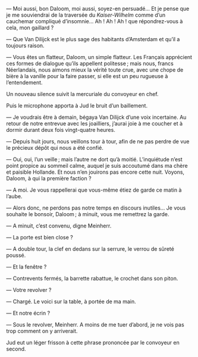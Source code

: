 — Moi aussi, bon Daloom, moi aussi, soyez-en persuadé... Et je pense que je me souviendrai de la traversée du _Kaiser-Wilhelm_ comme d’un cauchemar compliqué d’insomnie... Ah ! Ah ! Ah ! que répondrez-vous à cela, mon gaillard ?

— Que Van Dilijck est le plus sage des habitants d’Amsterdam et qu’il a toujours raison.

— Vous êtes un flatteur, Daloom, un simple flatteur. Les Français apprécient ces formes de dialogue qu’ils appellent politesse ; mais nous, francs
Néerlandais, nous aimons mieux la vérité toute crue, avec une chope de bière à la vanille pour la faire passer, si elle est un peu rugueuse à
l’entendement.

Un nouveau silence suivit la mercuriale du convoyeur en chef.

Puis le microphone apporta à Jud le bruit d’un baillement.

— Je voudrais être à demain, bégaya Van Dilijck d’une voix incertaine. Au retour de notre entrevue avec les joailliers, j’aurai joie à me coucher et
à dormir durant deux fois vingt-quatre heures.

— Depuis huit jours, nous veillons tour à tour, afin de ne pas perdre de
vue le précieux dépôt qui nous a été confié.

— Oui, oui, l’un veille ; mais l’autre ne dort qu’à moitié. L’inquiétude
n’est point propice au sommeil calme, auquel je suis accoutumé dans ma
chère et paisible Hollande. Et nous n’en jouirons pas encore cette nuit.
Voyons, Daloom, à qui la première faction ?

— A moi. Je vous rappellerai que vous-même étiez de garde ce matin à
l’aube.

— Alors donc, ne perdons pas notre temps en discours inutiles... Je vous
souhaite le bonsoir, Daloom ; à minuit, vous me remettrez la garde.

— A minuit, c’est convenu, digne Meinherr.

— La porte est bien close ?

— A double tour, la clef en dedans sur la serrure, le verrou de sûreté
poussé.

— Et la fenêtre ?

— Contrevents fermés, la barrette rabattue, le crochet dans son piton.

— Votre revolver ?

— Chargé. Le voici sur la table, à portée de ma main.

— Et notre écrin ?

— Sous le revolver, Meinherr. A moins de me tuer d’abord, je ne vois pas trop comment on y arriverait.

Jud eut un léger frisson à cette phrase prononcée par le convoyeur en second.
